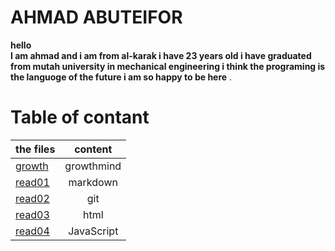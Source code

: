 # AHMAD ABUTEIFOR
**hello  
I am ahmad and i am from al-karak 
i have 23 years old i have graduated from mutah university
 in mechanical engineering i think the programing is the languoge of the future
i am so happy to be here** .


# Table of contant

| the files       | content     |
| :------------- | :----------: |
| [growth](https://ahmad-abuteifor.github.io/reading-notes/growth)| growthmind |
|  [read01](https://ahmad-abuteifor.github.io/reading-notes/read01) |markdown   |
| [read02](https://ahmad-abuteifor.github.io/reading-notes/read02)   | git|
|  [read03](https://ahmad-abuteifor.github.io/reading-notes/read03) | html   | 
| [read04](https://ahmad-abuteifor.github.io/reading-notes/read04)   | JavaScript |
